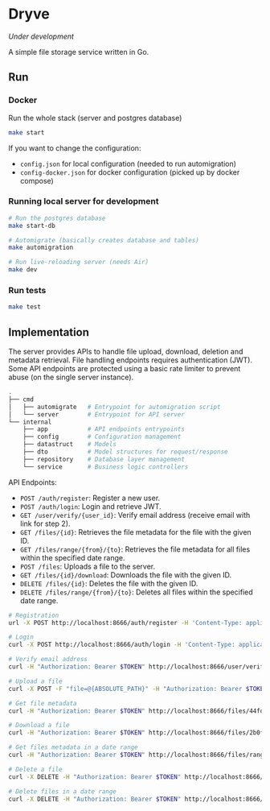 # Dryve

*Under development*

A simple file storage service written in Go.

## Run

### Docker

Run the whole stack (server and postgres database)

```sh
make start
```

If you want to change the configuration:
- `config.json` for local configuration (needed to run automigration)
- `config-docker.json` for docker configuration (picked up by docker compose)

### Running local server for development

```sh
# Run the postgres database
make start-db

# Automigrate (basically creates database and tables)
make automigration

# Run live-reloading server (needs Air)
make dev
```

### Run tests

```sh
make test
```

## Implementation

The server provides APIs to handle file upload, download, deletion and metadata retrieval.
File handling endpoints requires authentication (JWT).
Some API endpoints are protected using a basic rate limiter to prevent abuse (on the single server instance).

```sh
.
├── cmd
│   ├── automigrate   # Entrypoint for automigration script
│   └── server        # Entrypoint for API server
└── internal
    ├── app           # API endpoints entrypoints
    ├── config        # Configuration management
    ├── datastruct    # Models
    ├── dto           # Model structures for request/response
    ├── repository    # Database layer management
    └── service       # Business logic controllers
```

API Endpoints:
  - `POST /auth/register`: Register a new user.
  - `POST /auth/login`: Login and retrieve JWT.
  - `GET /user/verify/{user_id}`: Verify email address (receive email with link for step 2).
  - `GET /files/{id}`: Retrieves the file metadata for the file with the given ID.
  - `GET /files/range/{from}/{to}`: Retrieves the file metadata for all files within the specified date range.
  - `POST /files`: Uploads a file to the server.
  - `GET /files/{id}/download`: Downloads the file with the given ID.
  - `DELETE /files/{id}`: Deletes the file with the given ID.
  - `DELETE /files/range/{from}/{to}`: Deletes all files within the specified date range.

```sh
# Registration
url -X POST http://localhost:8666/auth/register -H 'Content-Type: application/json' -d '{"email":"foo@bar.com", "password":"1234567890"}'

# Login
curl -X POST http://localhost:8666/auth/login -H 'Content-Type: application/json' -d '{"email":"foo@bar.com", "password":"1234567890"}'

# Verify email address
curl -H "Authorization: Bearer $TOKEN" http://localhost:8666/user/verify/1

# Upload a file
curl -X POST -F "file=@{ABSOLUTE_PATH}" -H "Authorization: Bearer $TOKEN" http://localhost:8666/files

# Get file metadata
curl -H "Authorization: Bearer $TOKEN" http://localhost:8666/files/44fdac3e-5384-4eb3-94f4-e7a0fd0cee15

# Download a file
curl -H "Authorization: Bearer $TOKEN" http://localhost:8666/files/2b0f8f45-7ffc-479d-8189-794bf02e0fa7/download

# Get files metadata in a date range
curl -H "Authorization: Bearer $TOKEN" http://localhost:8666/files/range/2021-09-10/2024-04-30

# Delete a file
curl -X DELETE -H "Authorization: Bearer $TOKEN" http://localhost:8666/files/range/2021-09-10/2024-04-30

# Delete files in a date range
curl -X DELETE -H "Authorization: Bearer $TOKEN" http://localhost:8666/files/44fdac3e-5384-4eb3-94f4-e7a0fd0cee15
```

